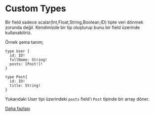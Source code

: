 # Custom Types
Bir field sadece scalar(Int,Float,String,Boolean,ID) tipte veri dönmek zorunda değil. Kendimizde bir tip oluşturup bunu bir field üzerinde kullanabiliriz.

Örnek şema tanım;
```
type User {
  id: ID!
  fullName: String!
  posts: [Post!]!
}

type Post{
  id: ID!
  title: String!
}
```

Yukarıdaki User tipi üzerindeki `posts` field'ı `Post` tipinde bir array döner.

[Daha fazlası](https://graphql.org/learn/schema/)